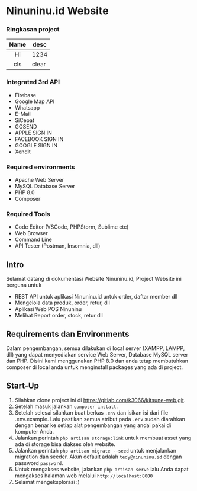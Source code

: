 # Ninuninu.id Website 
### Ringkasan project
<!-- | Nama         | Nilai               |
|--------------|---------------------|
| Tech Stack   | Laravel, CSS, JS, HTML, Bootstrap, JQuery|
| Tipe         | API, Admin & Landing Page|
| Endpoint API | /api | -->

 | Name | desc |
  |:----: | ---- |
  Hi | 1234
  cls | clear

### Integrated 3rd API

- Firebase
- Google Map API
- Whatsapp
- E-Mail
- SiCepat
- GOSEND
- APPLE SIGN IN
- FACEBOOK SIGN IN
- GOOGLE SIGN IN
- Xendit 

### Required environments

- Apache Web Server
- MySQL Database Server
- PHP 8.0
- Composer

### Required Tools
- Code Editor (VSCode, PHPStorm, Sublime etc)
- Web Browser
- Command Line
- API Tester (Postman, Insomnia, dll)

## Intro

Selamat datang di dokumentasi Website Ninuninu.id, Project Website ini berguna untuk
- REST API untuk aplikasi Ninuninu.id untuk order, daftar member dll
- Mengelola data produk, order, retur, dll
- Aplikasi Web POS Ninuninu
- Melihat Report order, stock, retur dll

## Requirements dan Environments

Dalam pengembangan, semua dilakukan di local server (XAMPP, LAMPP, dll) yang dapat menyediakan service Web Server, Database MySQL server dan PHP.
Disini kami menggunakan PHP 8.0 dan anda tetap membutuhkan composer di local anda untuk menginstall packages yang ada di project.


## Start-Up

1. Silahkan clone project ini di https://gitlab.com/k3066/kitsune-web.git.
2. Setelah masuk jalankan `composer install`.
3. Setelah selesai silahkan buat berkas `.env`  dan isikan isi dari file .env.example. Lalu pastikan semua atribut pada `.env` sudah diarahkan dengan benar ke setiap alat pengembangan yang andai pakai di komputer Anda.
5. Jalankan perintah `php artisan storage:link` untuk membuat asset yang ada di storage bisa diakses oleh website.
6. Jalankan perintah `php artisan migrate --seed` untuk menjalankan migration dan seeder. Akun default adalah `tedy@ninuninu.id` dengan password `password`.
7. Untuk mengakses website, jalankan `php artisan serve` lalu Anda dapat mengakses halaman web melalui `http://localhost:8000`
8. Selamat mengeksplorasi :)

